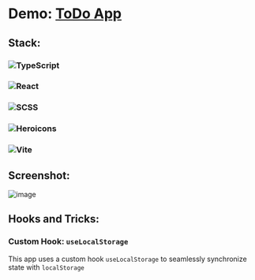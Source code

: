 # Demo: [ToDo App](https://aintripin.github.io/ToDoApp/)

## Stack:
### ![TypeScript](https://img.shields.io/badge/-TypeScript-007ACC?style=for-the-badge&logo=typescript&logoWidth=40&logoColor=white)
### ![React](https://img.shields.io/badge/-React-61DAFB?style=for-the-badge&logo=react&logoWidth=40&logoColor=white)
### ![SCSS](https://img.shields.io/badge/-SCSS-CC6699?style=for-the-badge&logo=sass&logoWidth=40&logoColor=white)
### ![Heroicons](https://img.shields.io/badge/-Heroicons-4A5568?style=for-the-badge&logo=heroicons&logoWidth=40&logoColor=white)
### ![Vite](https://img.shields.io/badge/-Vite-646CFF?style=for-the-badge&logo=vite&logoWidth=40&logoColor=white)

## Screenshot:
![image](https://github.com/user-attachments/assets/ee0a3c79-fe04-46b2-8c71-c95dc8f7843f)


## Hooks and Tricks:
### Custom Hook: `useLocalStorage`
This app uses a custom hook `useLocalStorage` to seamlessly synchronize state with `localStorage`
